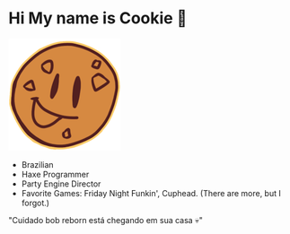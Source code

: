 
# Hi My name is Cookie 🍪

![Cookie Sticker 🔥](cookie_sticker02.png)

- Brazilian
- Haxe Programmer
- Party Engine Director
- Favorite Games: Friday Night Funkin', Cuphead. (There are more, but I forgot.)

"Cuidado bob reborn está chegando em sua casa 💀"
